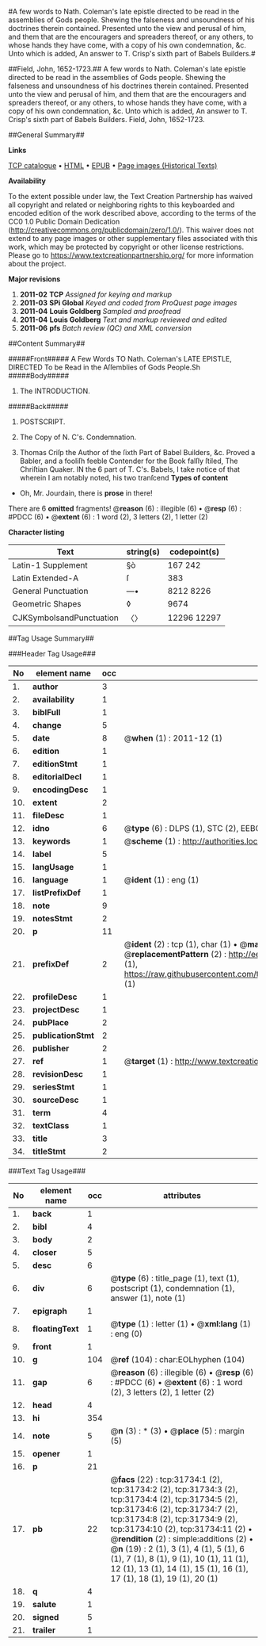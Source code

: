 #A few words to Nath. Coleman's late epistle directed to be read in the assemblies of Gods people. Shewing the falseness and unsoundness of his doctrines therein contained. Presented unto the view and perusal of him, and them that are the encouragers and spreaders thereof, or any others, to whose hands they have come, with a copy of his own condemnation, &c. Unto which is added, An answer to T. Crisp's sixth part of Babels Builders.#

##Field, John, 1652-1723.##
A few words to Nath. Coleman's late epistle directed to be read in the assemblies of Gods people. Shewing the falseness and unsoundness of his doctrines therein contained. Presented unto the view and perusal of him, and them that are the encouragers and spreaders thereof, or any others, to whose hands they have come, with a copy of his own condemnation, &c. Unto which is added, An answer to T. Crisp's sixth part of Babels Builders.
Field, John, 1652-1723.

##General Summary##

**Links**

[TCP catalogue](http://www.ota.ox.ac.uk/tcp/)  • 
[HTML](http://tei.it.ox.ac.uk/tcp/Texts-HTML/free/A41/A41274.html)  • 
[EPUB](http://tei.it.ox.ac.uk/tcp/Texts-EPUB/free/A41/A41274.epub) • 
[Page images (Historical Texts)](https://historicaltexts.jisc.ac.uk/eebo-99827316e)

**Availability**

To the extent possible under law, the Text Creation Partnership has waived all copyright and related or neighboring rights to this keyboarded and encoded edition of the work described above, according to the terms of the CC0 1.0 Public Domain Dedication (http://creativecommons.org/publicdomain/zero/1.0/). This waiver does not extend to any page images or other supplementary files associated with this work, which may be protected by copyright or other license restrictions. Please go to https://www.textcreationpartnership.org/ for more information about the project.

**Major revisions**

1. __2011-02__ __TCP__ *Assigned for keying and markup*
1. __2011-03__ __SPi Global__ *Keyed and coded from ProQuest page images*
1. __2011-04__ __Louis Goldberg__ *Sampled and proofread*
1. __2011-04__ __Louis Goldberg__ *Text and markup reviewed and edited*
1. __2011-06__ __pfs__ *Batch review (QC) and XML conversion*

##Content Summary##

#####Front#####
A Few Words TO Nath. Coleman's LATE EPISTLE, DIRECTED To be Read in the Aſſemblies of Gods People.Sh
#####Body#####

1. The INTRODUCTION.

#####Back#####

1. POSTSCRIPT.

1. The Copy of N. C's. Condemnation.

1. Thomas Criſp the Author of the ſixth Part of Babel Builders, &c. Proved a Babler, and a fooliſh feeble Contender for the Book falſly ſtiled, The Chriſtian Quaker.
IN the 6 part of T. C's. Babels, I take notice of that wherein I am notably noted, his two tranſcend
**Types of content**

  * Oh, Mr. Jourdain, there is **prose** in there!

There are 6 **omitted** fragments! 
 @__reason__ (6) : illegible (6)  •  @__resp__ (6) : #PDCC (6)  •  @__extent__ (6) : 1 word (2), 3 letters (2), 1 letter (2)

**Character listing**


|Text|string(s)|codepoint(s)|
|---|---|---|
|Latin-1 Supplement|§ò|167 242|
|Latin Extended-A|ſ|383|
|General Punctuation|—•|8212 8226|
|Geometric Shapes|◊|9674|
|CJKSymbolsandPunctuation|〈〉|12296 12297|

##Tag Usage Summary##

###Header Tag Usage###

|No|element name|occ|attributes|
|---|---|---|---|
|1.|__author__|3||
|2.|__availability__|1||
|3.|__biblFull__|1||
|4.|__change__|5||
|5.|__date__|8| @__when__ (1) : 2011-12 (1)|
|6.|__edition__|1||
|7.|__editionStmt__|1||
|8.|__editorialDecl__|1||
|9.|__encodingDesc__|1||
|10.|__extent__|2||
|11.|__fileDesc__|1||
|12.|__idno__|6| @__type__ (6) : DLPS (1), STC (2), EEBO-CITATION (1), PROQUEST (1), VID (1)|
|13.|__keywords__|1| @__scheme__ (1) : http://authorities.loc.gov/ (1)|
|14.|__label__|5||
|15.|__langUsage__|1||
|16.|__language__|1| @__ident__ (1) : eng (1)|
|17.|__listPrefixDef__|1||
|18.|__note__|9||
|19.|__notesStmt__|2||
|20.|__p__|11||
|21.|__prefixDef__|2| @__ident__ (2) : tcp (1), char (1)  •  @__matchPattern__ (2) : ([0-9\-]+):([0-9IVX]+) (1), (.+) (1)  •  @__replacementPattern__ (2) : http://eebo.chadwyck.com/downloadtiff?vid=$1&page=$2 (1), https://raw.githubusercontent.com/textcreationpartnership/Texts/master/tcpchars.xml#$1 (1)|
|22.|__profileDesc__|1||
|23.|__projectDesc__|1||
|24.|__pubPlace__|2||
|25.|__publicationStmt__|2||
|26.|__publisher__|2||
|27.|__ref__|1| @__target__ (1) : http://www.textcreationpartnership.org/docs/. (1)|
|28.|__revisionDesc__|1||
|29.|__seriesStmt__|1||
|30.|__sourceDesc__|1||
|31.|__term__|4||
|32.|__textClass__|1||
|33.|__title__|3||
|34.|__titleStmt__|2||


###Text Tag Usage###

|No|element name|occ|attributes|
|---|---|---|---|
|1.|__back__|1||
|2.|__bibl__|4||
|3.|__body__|2||
|4.|__closer__|5||
|5.|__desc__|6||
|6.|__div__|6| @__type__ (6) : title_page (1), text (1), postscript (1), condemnation (1), answer (1), note (1)|
|7.|__epigraph__|1||
|8.|__floatingText__|1| @__type__ (1) : letter (1)  •  @__xml:lang__ (1) : eng (0)|
|9.|__front__|1||
|10.|__g__|104| @__ref__ (104) : char:EOLhyphen (104)|
|11.|__gap__|6| @__reason__ (6) : illegible (6)  •  @__resp__ (6) : #PDCC (6)  •  @__extent__ (6) : 1 word (2), 3 letters (2), 1 letter (2)|
|12.|__head__|4||
|13.|__hi__|354||
|14.|__note__|5| @__n__ (3) : * (3)  •  @__place__ (5) : margin (5)|
|15.|__opener__|1||
|16.|__p__|21||
|17.|__pb__|22| @__facs__ (22) : tcp:31734:1 (2), tcp:31734:2 (2), tcp:31734:3 (2), tcp:31734:4 (2), tcp:31734:5 (2), tcp:31734:6 (2), tcp:31734:7 (2), tcp:31734:8 (2), tcp:31734:9 (2), tcp:31734:10 (2), tcp:31734:11 (2)  •  @__rendition__ (2) : simple:additions (2)  •  @__n__ (19) : 2 (1), 3 (1), 4 (1), 5 (1), 6 (1), 7 (1), 8 (1), 9 (1), 10 (1), 11 (1), 12 (1), 13 (1), 14 (1), 15 (1), 16 (1), 17 (1), 18 (1), 19 (1), 20 (1)|
|18.|__q__|4||
|19.|__salute__|1||
|20.|__signed__|5||
|21.|__trailer__|1||
